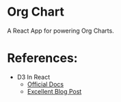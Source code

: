 # Org Chart

A React App for powering Org Charts.

# References:

- D3 In React
  - [Official Docs](https://d3js.org/getting-started#d3-in-react)
  - [Excellent Blog Post](https://2019.wattenberger.com/blog/react-and-d3)
